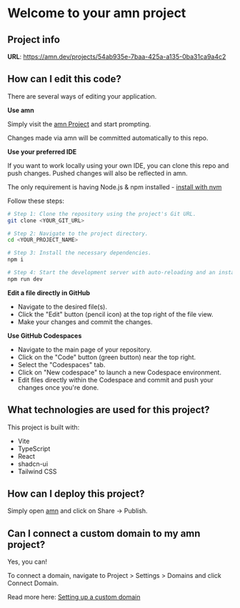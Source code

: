 # Welcome to your amn project

## Project info

**URL**: https://amn.dev/projects/54ab935e-7baa-425a-a135-0ba31ca9a4c2

## How can I edit this code?

There are several ways of editing your application.

**Use amn**

Simply visit the [amn Project](https://amn.dev/projects/54ab935e-7baa-425a-a135-0ba31ca9a4c2) and start prompting.

Changes made via amn will be committed automatically to this repo.

**Use your preferred IDE**

If you want to work locally using your own IDE, you can clone this repo and push changes. Pushed changes will also be reflected in amn.

The only requirement is having Node.js & npm installed - [install with nvm](https://github.com/nvm-sh/nvm#installing-and-updating)

Follow these steps:

```sh
# Step 1: Clone the repository using the project's Git URL.
git clone <YOUR_GIT_URL>

# Step 2: Navigate to the project directory.
cd <YOUR_PROJECT_NAME>

# Step 3: Install the necessary dependencies.
npm i

# Step 4: Start the development server with auto-reloading and an instant preview.
npm run dev
```

**Edit a file directly in GitHub**

- Navigate to the desired file(s).
- Click the "Edit" button (pencil icon) at the top right of the file view.
- Make your changes and commit the changes.

**Use GitHub Codespaces**

- Navigate to the main page of your repository.
- Click on the "Code" button (green button) near the top right.
- Select the "Codespaces" tab.
- Click on "New codespace" to launch a new Codespace environment.
- Edit files directly within the Codespace and commit and push your changes once you're done.

## What technologies are used for this project?

This project is built with:

- Vite
- TypeScript
- React
- shadcn-ui
- Tailwind CSS

## How can I deploy this project?

Simply open [amn](https://amn.dev/projects/54ab935e-7baa-425a-a135-0ba31ca9a4c2) and click on Share -> Publish.

## Can I connect a custom domain to my amn project?

Yes, you can!

To connect a domain, navigate to Project > Settings > Domains and click Connect Domain.

Read more here: [Setting up a custom domain](https://docs.amn.dev/tips-tricks/custom-domain#step-by-step-guide)
